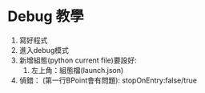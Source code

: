 # Debug 教學

1. 寫好程式
2. 進入debug模式
3. 新增組態(python current file)要設好:
	1. 左上角：組態檔(launch.json) 
4. 偵錯：
	(第一行BPoint會有問題): stopOnEntry:false/true